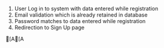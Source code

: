 1. User Log in to system with data entered while registration
2. Email validation which is already retained in database
3. Password matches to data entered while registration
4. Redirection to Sign Up page 


[A[A

